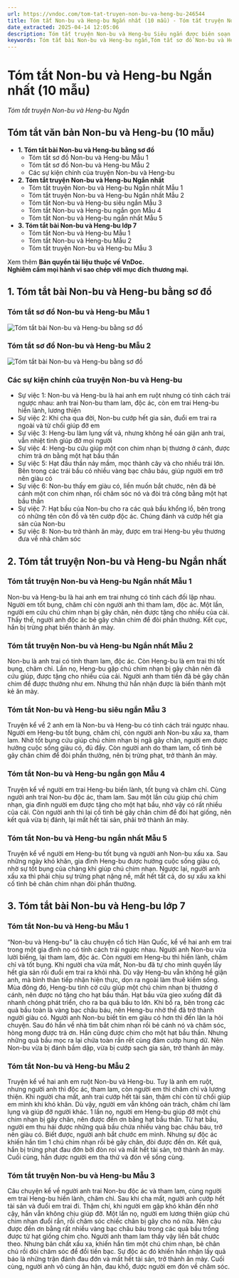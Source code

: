 ```yaml
---
url: https://vndoc.com/tom-tat-truyen-non-bu-va-heng-bu-246544
title: Tóm tắt Non-bu và Heng-bu Ngắn nhất (10 mẫu) - Tóm tắt truyện Non-bu và Heng-bu Ngắn - VnDoc.com
date_extracted: 2025-04-14 12:05:06
description: Tóm tắt truyện Non-bu và Heng-bu Siêu ngắn được biên soạn nhằm giúp các em HS đạt kết quả tốt trong quá trình làm bài tập và học tập môn Ngữ văn lớp 6.
keywords: Tóm tắt bài Non-bu và Heng-bu ngắn,Tóm tắt sơ đồ Non-bu và Heng-bu,Tóm tắt Non-bu và Heng-bu siêu ngắn,Tóm tắt bài Non-bu và Heng-bu bằng sơ đồ,Tóm tắt Non-bu và Heng-bu ngắn gọn,Tóm tắt Non-bu và Heng-bu ngắn nhất,Tóm tắt Non-bu và Heng-bu,Tóm tắt truyện Non-bu và Heng-bu siêu ngắn,Tóm tắt truyện Non-bu và Heng-bu ngắn gọn,Tóm tắt truyện Non-bu và Heng-bu ngắn nhất,Non-bu và Heng-bu,Tóm tắt truyện Non-bu và Heng-bu lớp 6,Tóm tắt Non-bu và Heng-bu lớp 6,Non-bu và Heng-bu lớp 6
---
```


# Tóm tắt Non-bu và Heng-bu Ngắn nhất \(10 mẫu\)
_Tóm tắt truyện Non-bu và Heng-bu Ngắn_
## **Tóm tắt văn bản Non-bu và Heng-bu \(10 mẫu\)**
  * **1\. Tóm tắt bài Non-bu và Heng-bu bằng sơ đồ**
    * Tóm tắt sơ đồ Non-bu và Heng-bu Mẫu 1
    * Tóm tắt sơ đồ Non-bu và Heng-bu Mẫu 2
    * Các sự kiện chính của truyện Non-bu và Heng-bu
  * **2\. Tóm tắt truyện Non-bu và Heng-bu Ngắn nhất**
    * Tóm tắt truyện Non-bu và Heng-bu Ngắn nhất Mẫu 1
    * Tóm tắt truyện Non-bu và Heng-bu Ngắn nhất Mẫu 2
    * Tóm tắt Non-bu và Heng-bu siêu ngắn Mẫu 3
    * Tóm tắt Non-bu và Heng-bu ngắn gọn Mẫu 4
    * Tóm tắt Non-bu và Heng-bu ngắn nhất Mẫu 5
  * **3\. Tóm tắt bài Non-bu và Heng-bu lớp 7**
    * Tóm tắt Non-bu và Heng-bu Mẫu 1
    * Tóm tắt Non-bu và Heng-bu Mẫu 2
    * Tóm tắt truyện Non-bu và Heng-bu Mẫu 3

Xem thêm
**Bản quyền tài liệu thuộc về VnDoc.  
Nghiêm cấm mọi hành vi sao chép với mục đích thương mại.**
## **1\. Tóm tắt bài Non-bu và Heng-bu bằng sơ đồ**
### Tóm tắt sơ đồ Non-bu và Heng-bu Mẫu 1
![Tóm tắt bài Non-bu và Heng-bu bằng sơ đồ](https://i.vdoc.vn/data/image/2023/09/29/tom-tat-truyen-non-bu-va-heng-bu-h1.jpg)
### Tóm tắt sơ đồ Non-bu và Heng-bu Mẫu 2
![Tóm tắt bài Non-bu và Heng-bu bằng sơ đồ](https://i.vdoc.vn/data/image/2023/09/29/tom-tat-truyen-non-bu-va-heng-bu-h2.jpg)
### Các sự kiện chính của truyện Non-bu và Heng-bu
  * Sự việc 1: Non-bu và Heng-bu là hai anh em ruột nhưng có tính cách trái ngược nhau: anh trai Non-bu tham lam, độc ác, còn em trai Heng-bu hiền lành, lương thiện
  * Sự việc 2: Khi cha qua đời, Non-bu cướp hết gia sản, đuổi em trai ra ngoài và từ chối giúp đỡ em
  * Sự việc 3: Heng-bu làm lụng vất vả, nhưng không hề oán giận anh trai, vẫn nhiệt tình giúp đỡ mọi người
  * Sự việc 4: Heng-bu cứu giúp một con chim nhạn bị thương ở cánh, được chim trả ơn bằng một hạt bầu thần
  * Sự việc 5: Hạt đầu thần nảy mầm, mọc thành cây và cho nhiều trái lớn. Bên trong các trái bầu có nhiều vàng bạc châu báu, giúp người em trở nên giàu có
  * Sự việc 6: Non-bu thấy em giàu có, liền muốn bắt chước, nên đã bẻ cánh một con chim nhạn, rồi chăm sóc nó và đòi trả công bằng một hạt bầu thần
  * Sự việc 7: Hạt bầu của Non-bu cho ra các quả bầu khổng lồ, bên trong có những tên côn đồ và tên cướp độc ác. Chúng đánh và cướp hết gia sản của Non-bu
  * Sự việc 8: Non-bu trở thành ăn mày, được em trai Heng-bu yêu thương đưa về nhà chăm sóc

## **2\. Tóm tắt truyện Non-bu và Heng-bu Ngắn nhất**
### **Tóm tắt truyện Non-bu và Heng-bu Ngắn nhất Mẫu 1**
Non-bu và Heng-bu là hai anh em trai nhưng có tính cách đối lập nhau. Người em tốt bụng, chăm chỉ còn người anh thì tham lam, độc ác. Một lần, người em cứu chú chim nhạn bị gãy chân, nên được tặng cho nhiều của cải. Thấy thế, người anh độc ác bẻ gãy chân chim để đòi phần thưởng. Kết cục, hắn bị trừng phạt biến thành ăn mày.
### **Tóm tắt truyện Non-bu và Heng-bu Ngắn nhất Mẫu 2**
Non-bu là anh trai có tính tham lam, độc ác. Còn Heng-bu là em trai thì tốt bụng, chăm chỉ. Lần nọ, Heng-bu gặp chú chim nhạn bị gãy chân nên đã cứu giúp, được tặng cho nhiều của cải. Người anh tham tiền đã bẻ gãy chân chim để được thưởng như em. Nhưng thứ hắn nhận được là biến thành một kẻ ăn mày.
### **Tóm tắt Non-bu và Heng-bu siêu ngắn Mẫu 3**
Truyện kể về 2 anh em là Non-bu và Heng-bu có tính cách trái ngược nhau. Người em Heng-bu tốt bụng, chăm chỉ, còn người anh Non-bu xấu xa, tham lam. Nhờ tốt bụng cứu giúp chú chim nhạn bị ngã gãy chân, người em được hưởng cuộc sống giàu có, đủ đầy. Còn người anh do tham lam, cố tình bẻ gãy chân chim để đòi phần thưởng, nên bị trừng phạt, trở thành ăn mày.
### **Tóm tắt Non-bu và Heng-bu ngắn gọn Mẫu 4**
Truyện kể về người em trai Heng-bu biền lành, tốt bụng và chăm chỉ. Cùng người anh trai Non-bu độc ác, tham lam. Sau một lần cứu giúp chú chim nhạn, gia đình người em được tặng cho một hạt bầu, nhờ vậy có rất nhiều của cải. Còn người anh thì lại cố tình bẻ gãy chân chim để đòi hạt giống, nên kết quả vừa bị đánh, lại mất hết tài sản, phải trở thành ăn mày.
### **Tóm tắt Non-bu và Heng-bu ngắn nhất Mẫu 5**
Truyện kể về người em Heng-bu tốt bụng và người anh Non-bu xấu xa. Sau những ngày khó khăn, gia đình Heng-bu được hưởng cuộc sống giàu có, nhờ sự tốt bụng của chàng khi giúp chú chim nhạn. Ngược lại, người anh xấu xa thì phải chịu sự trừng phạt nặng nề, mất hết tất cả, do sự xấu xa khi cố tình bẻ chân chim nhạn đòi phần thưởng.
## **3\. Tóm tắt bài Non-bu và Heng-bu lớp 7**
### Tóm tắt Non-bu và Heng-bu Mẫu 1
“Non-bu và Heng-bu” là câu chuyện cổ tích Hàn Quốc, kể về hai anh em trai trong một gia đình nọ có tính cách trái ngược nhau. Người anh Non-bu vừa lười biếng, lại tham lam, độc ác. Còn người em Heng-bu thì hiền lành, chăm chỉ và tốt bụng. Khi người cha vừa mất, Non-bu đã tự cho mình quyền lấy hết gia sản rồi đuổi em trai ra khỏi nhà. Dù vậy Heng-bu vẫn không hề giận anh, mà bình thản tiếp nhận hiện thực, dọn ra ngoài làm thuê kiếm sống. Mùa đông đó, Heng-bu tình cờ cứu giúp một chú chim nhạn bị thương ở cánh, nên được nó tặng cho hạt bầu thần. Hạt bầu vừa gieo xuống đất đã nhanh chóng phát triển, cho ra ba quả bầu to lớn. Khi bổ ra, bên trong các quả bầu toàn là vàng bạc châu báu, nên Heng-bu nhờ thế đã trở thành người giàu có. Người anh Non-bu biết tin em giàu có hơn thì đến lân la hỏi chuyện. Sau đó hắn về nhà tìm bắt chim nhạn rồi bẻ cánh nó và chăm sóc, hòng mong được trả ơn. Hắn cũng được chim cho một hạt bầu thần. Nhưng những quả bầu mọc ra lại chứa toàn rắn rết cùng đám cướp hung dữ. Nên Non-bu vừa bị đánh bầm dập, vừa bị cướp sạch gia sản, trở thành ăn mày.
### **Tóm tắt Non-bu và Heng-bu Mẫu 2**
Truyện kể về hai anh em ruột Non-bu và Heng-bu. Tuy là anh em ruột, nhưng người anh thì độc ác, tham lam, còn người em thì chăm chỉ và lương thiện. Khi người cha mất, anh trai cướp hết tài sản, thậm chí còn từ chối giúp em mình khi khó khăn. Dù vậy, người em vẫn không oán trách, chăm chỉ làm lụng và giúp đỡ người khác. 1 lần nọ, người em Heng-bu giúp đỡ một chú chim nhạn bị gãy chân, nên được đền ơn bằng hạt bầu thần. Từ hạt bầu, người em thu hái được những quả bầu chứa nhiều vàng bạc châu báu, trở nên giàu có. Biết được, người anh bắt chước em mình. Nhưng sự độc ác khiến hắn tìm 1 chú chim nhạn rồi bẻ gãy chân, đòi được đền ơn. Kết quả, hắn bị trừng phạt đau đớn bởi đòn roi và mất hết tài sản, trở thành ăn mày. Cuối cùng, hắn được người em tha thứ và đón về sống cùng.
### **Tóm tắt truyện Non-bu và Heng-bu Mẫu 3**
Câu chuyện kể về người anh trai Non-bu độc ác và tham lam, cùng người em trai Heng-bu hiền lành, chăm chỉ. Sau khi cha mất, người anh cướp hết tài sản và đuổi em trai đi. Thậm chí, khi người em gặp khó khăn đến nhờ cậy, hắn vẫn không chịu giúp đỡ. Một lần nọ, người em lương thiện giúp chú chim nhạn đuổi rắn, rồi chăm sóc chiếc chân bị gãy cho nó nữa. Nên cậu được đền ơn bằng rất nhiều vàng bạc châu báu trong các quả bầu trồng được từ hạt giống chim cho. Người anh tham lam thấy vậy liền bắt chước theo. Nhưng bản chất xấu xa, khiến hắn tìm một chú chim nhạn, bẻ chân chú rồi đòi chăm sóc để đổi tiền bạc. Sự độc ác đó khiến hắn nhận lấy quả báo là những trận đánh đau đớn và mất hết tài sản, trở thành ăn mày. Cuối cùng, người anh vô cùng ân hận, đau khổ, được người em đón về chăm sóc.
